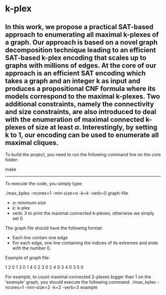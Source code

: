 # k-plex
In this work, we propose a practical SAT-based approach to enumerating all maximal
k-plexes of a graph. Our approach is based on a novel graph decomposition technique 
leading to an efficient SAT-based k-plex encoding that scales up to graphs with millions of edges.
At the core of our approach is an efficient SAT encoding which takes a graph and
an integer k as input and produces a propositional CNF formula where its models correspond to the maximal k-plexes. 
Two additional constraints, namely the connectivity and size constraints, are also introduced to deal with the enumeration
of maximal connected k-plexes of size at least $\alpha$.
Interestingly, by setting k to 1, our encoding can be used to enumerate all maximal cliques.
--------------------------------------------------------------------------------------------
To build the project, you need to run the following command line on the core folder:

make

---------------------------------------------------------------------------------------------

To execute the code, you simply type:

./max_kplex -ncores=1 -min-size=$\alpha$ -k=$k$ -verb=0 graph-file

- $\alpha$: minimum size
- $k$: k-plex
- verb: 3 to print the maximal connected k-plexes, otherwise we simply set 0

 The graph file should have the following format:
  - Each line contain one edge
  - For each edge, one line containing the indices of its extremes and ends with the number 0.
  
  Example of graph file:
  
  1 2 0
  1 3 0
  1 4 0
  2 3 0
  2 4 0
  3 4 0
  3 5 0
  
  For example, to count maximal connected 2-plexes bigger than 1 on the 'example' graph, you should execute the following command:
  ./max_kplex -ncores=1 -min-size=2 -k=2 -verb=3 example
